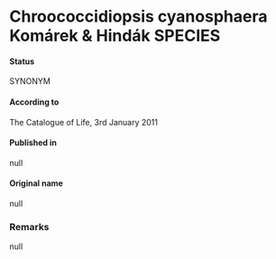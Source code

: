 # Chroococcidiopsis cyanosphaera Komárek & Hindák SPECIES

#### Status
SYNONYM

#### According to
The Catalogue of Life, 3rd January 2011

#### Published in
null

#### Original name
null

### Remarks
null